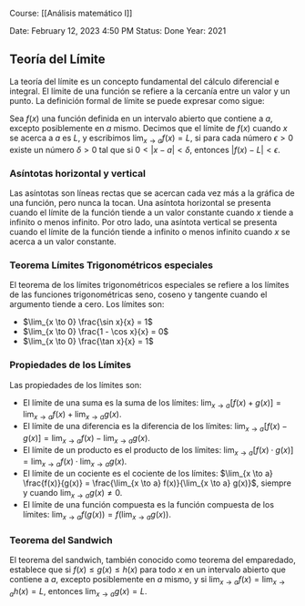 Course: [[Análisis matemático I]]

Date: February 12, 2023 4:50 PM
Status: Done
Year: 2021

## Teoría del Límite

La teoría del límite es un concepto fundamental del cálculo diferencial e integral. El límite de una función se refiere a la cercanía entre un valor y un punto. La definición formal de límite se puede expresar como sigue: 

Sea $f(x)$ una función definida en un intervalo abierto que contiene a $a$, excepto posiblemente en $a$ mismo. Decimos que el límite de $f(x)$ cuando $x$ se acerca a $a$ es $L$, y escribimos $\lim_{x \to a} f(x) = L$, si para cada número $\epsilon > 0$ existe un número $\delta > 0$ tal que si $0 < |x-a| < \delta$, entonces $|f(x) - L| < \epsilon$.

### Asíntotas horizontal y vertical
Las asíntotas son líneas rectas que se acercan cada vez más a la gráfica de una función, pero nunca la tocan. Una asíntota horizontal se presenta cuando el límite de la función tiende a un valor constante cuando $x$ tiende a infinito o menos infinito. Por otro lado, una asíntota vertical se presenta cuando el límite de la función tiende a infinito o menos infinito cuando $x$ se acerca a un valor constante.

### Teorema Límites Trigonométricos especiales
El teorema de los límites trigonométricos especiales se refiere a los límites de las funciones trigonométricas seno, coseno y tangente cuando el argumento tiende a cero. Los límites son:

- $\lim_{x \to 0} \frac{\sin x}{x} = 1$
- $\lim_{x \to 0} \frac{1 - \cos x}{x} = 0$
- $\lim_{x \to 0} \frac{\tan x}{x} = 1$

### Propiedades de los Límites
Las propiedades de los límites son:

- El límite de una suma es la suma de los límites: $\lim_{x \to a} [f(x) + g(x)] = \lim_{x \to a} f(x) + \lim_{x \to a} g(x)$.
- El límite de una diferencia es la diferencia de los límites: $\lim_{x \to a} [f(x) - g(x)] = \lim_{x \to a} f(x) - \lim_{x \to a} g(x)$.
- El límite de un producto es el producto de los límites: $\lim_{x \to a} [f(x) \cdot g(x)] = \lim_{x \to a} f(x) \cdot \lim_{x \to a} g(x)$.
- El límite de un cociente es el cociente de los límites: $\lim_{x \to a} \frac{f(x)}{g(x)} = \frac{\lim_{x \to a} f(x)}{\lim_{x \to a} g(x)}$, siempre y cuando $\lim_{x \to a} g(x) \neq 0$.
- El límite de una función compuesta es la función compuesta de los límites: $\lim_{x \to a} f(g(x)) = f(\lim_{x \to a} g(x))$.

### Teorema del Sandwich
El teorema del sandwich, también conocido como teorema del emparedado, establece que si $f(x) \leq g(x) \leq h(x)$ para todo $x$ en un intervalo abierto que contiene a $a$, excepto posiblemente en $a$ mismo, y si $\lim_{x \to a} f(x) = \lim_{x \to a} h(x) = L$, entonces $\lim_{x \to a} g(x) = L$.
